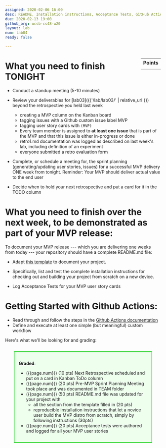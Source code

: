 ```yaml
---
assigned: 2020-02-06 16:00
desc: README, Installation instructions, Acceptance Tests, GitHub Actions 
due: 2020-02-13 19:00
github_org: ucsb-cs48-w20
layout: lab
num: lab04
ready: false

---
```


<div style="display:none">
https://ucsb-cs48.github.io/w19/lab/lab03/
</div>

<style>
div.grade { margin: 2em; padding: 1em; border: 2px solid #0c0; background-color: #efe; }   
</style>

<div style="float:right; width: auto;">

<table style="margin-top:1em;">
<tr>
   <th>Points</th>
</tr>
<tr>
   <td class="pointCount"></td>
</tr>
</table>

</div>

# What you need to finish TONIGHT

* Conduct a standup meeting (5-10 minutes)
   
* Review your deliverables for [lab03]({{'/lab/lab03/' | relative_url }}) beyond the retrospective you held last week 
   * creating a MVP column on the Kanban board
   * tagging issues with a Github custom issue label MVP
   * tagging user story cards with `(MVP)`
   * Every team member is assigned to  **at least one issue** that is part of the MVP and that this issue is either in-progress or done
   * retro1.md documentation was logged as described on last week's lab, including definition of an experiment
   * everyone submitted a retro evaluation form 


* Complete, or schedule a meeting for, the sprint planning (generating/updating user stories, issues) for a successful MVP delivery ONE week from tonight. Reminder: Your MVP should deliver actual value to the end user
* Decide when to hold your next retrospective and put a card for it in the TODO column

# What you need to finish over the next week, to be demonstrated as part of your MVP release: 

To document your MVP release --- which you are delivering one weeks from today --- your repository should have a complete README.md file:

* Adapt [this template](https://github.com/ucsb-cs48-w20/classMaterials/blob/master/README.md) to document your project. 

* Specifically, list and test the complete installation instructions for checking out and building your project from scratch on a new device.

* Log Acceptance Tests for your MVP user story cards

# Getting Started with Github Actions: 

* Read through and follow the steps in the [Github Actions documentation](https://help.github.com/en/actions/automating-your-workflow-with-github-actions/getting-started-with-github-actions)
* Define and execute at least one simple (but meaningful) custom workflow


Here's what we'll be looking for and grading:

<div class="grade" markdown="1">

**Graded**: 

* ({{page.num}}) (10 pts) Next Retrospective scheduled and put on a card in Kanban ToDo column
* ({{page.num}}) (20 pts) Pre-MVP Sprint Planning Meeting took place and was documented in TEAM folder 
* ({{page.num}}) (50 pts) README.md file was updated for your project with
   * all the section from the template filled in (20 pts)
   * reproducible installation instructions that let a novice user build the MVP distro from scratch, simply by following instructions (30pts)
* ({{page.num}}) (20 pts) Acceptance tests were authored and logged for all your MVP user stories
</div>




